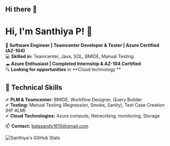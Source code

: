 ## Hi there 👋

# Hi, I'm Santhiya P! 👋  

🚀 **Software Engineer | Teamcenter Developer & Tester | Azure Certified (AZ-104)**  
💻 **Skilled in:** Teamcenter, Java, SQL, BMIDE, Manual Testing  
☁ **Azure Enthusiast | Completed Internship & AZ-104 Certified**  
🔍 **Looking for opportunities** in **Cloud technology **  

## 🔧 Technical Skills  
✔ **PLM & Teamcenter:** BMIDE, Workflow Designer, Query Builder  
✔ **Testing:** Manual Testing (Regression, Smoke, Sanity), Test Case Creation (HP ALM)  
✔ **Cloud Technologies:** Azure compute, Networking, monitoring, Storage  

📫 **Contact:** balasandy1615@gmail.com

![Santhiya's GitHub Stats](https://github-readme-stats.vercel.app/api?username=santhiyap&show_icons=true&theme=radical)  

